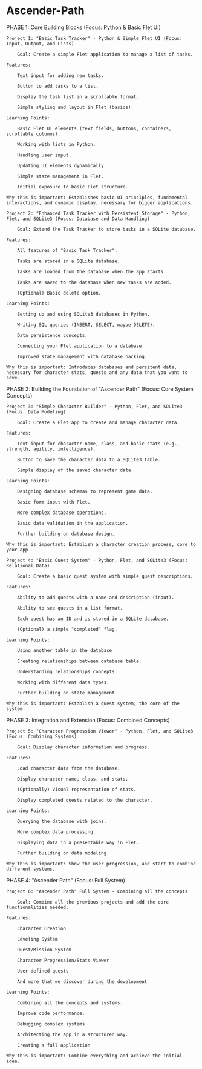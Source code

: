 # Ascender-Path

PHASE 1: Core Building Blocks (Focus: Python & Basic Flet UI)

    Project 1: "Basic Task Tracker" - Python & Simple Flet UI (Focus: Input, Output, and Lists)

        Goal: Create a simple Flet application to manage a list of tasks.

    Features:

        Text input for adding new tasks.

        Button to add tasks to a list.

        Display the task list in a scrollable format.

        Simple styling and layout in Flet (basics).

    Learning Points:

        Basic Flet UI elements (text fields, buttons, containers, scrollable columns).

        Working with lists in Python.

        Handling user input.

        Updating UI elements dynamically.

        Simple state management in Flet.

        Initial exposure to basic Flet structure.

    Why this is important: Establishes basic UI principles, fundamental interactions, and dynamic display, necessary for bigger applications.

    Project 2: "Enhanced Task Tracker with Persistent Storage" - Python, Flet, and SQLite3 (Focus: Database and Data Handling)

        Goal: Extend the Task Tracker to store tasks in a SQLite database.

    Features:

        All features of "Basic Task Tracker".

        Tasks are stored in a SQLite database.

        Tasks are loaded from the database when the app starts.

        Tasks are saved to the database when new tasks are added.

        (Optional) Basic delete option.

    Learning Points:

        Setting up and using SQLite3 databases in Python.

        Writing SQL queries (INSERT, SELECT, maybe DELETE).

        Data persistence concepts.

        Connecting your Flet application to a database.

        Improved state management with database backing.

    Why this is important: Introduces databases and persitent data, necessary for character stats, quests and any data that you want to save.

PHASE 2: Building the Foundation of "Ascender Path" (Focus: Core System Concepts)

    Project 3: "Simple Character Builder" - Python, Flet, and SQLite3 (Focus: Data Modeling)

        Goal: Create a Flet app to create and manage character data.

    Features:

        Text input for character name, class, and basic stats (e.g., strength, agility, intelligence).

        Button to save the character data to a SQLite3 table.

        Simple display of the saved character data.

    Learning Points:

        Designing database schemas to represent game data.

        Basic form input with Flet.

        More complex database operations.

        Basic data validation in the application.

        Further building on database design.

    Why this is important: Establish a character creation process, core to your app

    Project 4: "Basic Quest System" - Python, Flet, and SQLite3 (Focus: Relational Data)

        Goal: Create a basic quest system with simple quest descriptions.

    Features:

        Ability to add quests with a name and description (input).

        Ability to see quests in a list format.

        Each quest has an ID and is stored in a SQLite database.

        (Optional) a simple "completed" flag.

    Learning Points:

        Using another table in the database

        Creating relationships between database table.

        Understanding relationships concepts.

        Working with different data types.

        Further building on state management.

    Why this is important: Establish a quest system, the core of the system.

PHASE 3: Integration and Extension (Focus: Combined Concepts)

    Project 5: "Character Progression Viewer" - Python, Flet, and SQLite3 (Focus: Combining Systems)

        Goal: Display character information and progress.

    Features:

        Load character data from the database.

        Display character name, class, and stats.

        (Optionally) Visual representation of stats.

        Display completed quests related to the character.

    Learning Points:

        Querying the database with joins.

        More complex data processing.

        Displaying data in a presentable way in Flet.

        Further building on data modeling.

    Why this is important: Show the user progression, and start to combine different systems.

PHASE 4: "Ascender Path" (Focus: Full System)

    Project 6: "Ascender Path" Full System - Combining all the concepts

        Goal: Combine all the previous projects and add the core functionalities needed.

    Features:

        Character Creation

        Leveling System

        Quest/Mission System

        Character Progression/Stats Viewer

        User defined quests

        And more that we discover during the development

    Learning Points:

        Combining all the concepts and systems.

        Improve code performance.

        Debugging complex systems.

        Architecting the app in a structured way.

        Creating a full application

    Why this is important: Combine everything and achieve the initial idea.